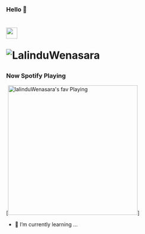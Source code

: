 ### Hello 👋


<h1 align="left"><img src="https://github.com/LalinduWenasara/LalinduWenasara/master/wave.gif" width="30px">



![LalinduWenasara](https://github-readme-stats.vercel.app/api?username=LalinduWenasara&count_private=true&hide=stars&include_all_commits=true&line_height=24&show_icons=true&theme=algolia)












### Now Spotify Playing 
[<img src="https://now-playing-codestackr.vercel.app/api/spotify-playing" alt="lalinduWenasara's fav  Playing" width="350" />]

- 🌱 I’m currently learning ...

